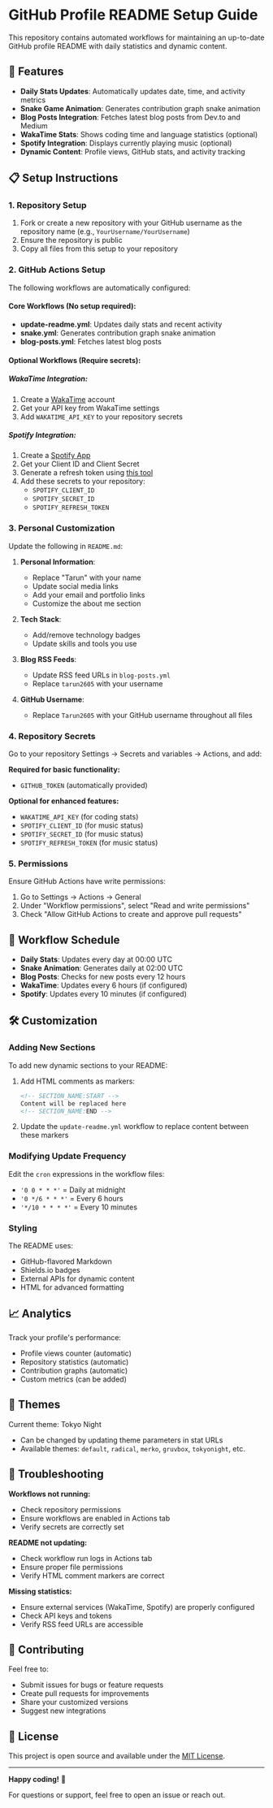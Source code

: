 # GitHub Profile README Setup Guide

This repository contains automated workflows for maintaining an up-to-date GitHub profile README with daily statistics and dynamic content.

## 🚀 Features

- **Daily Stats Updates**: Automatically updates date, time, and activity metrics
- **Snake Game Animation**: Generates contribution graph snake animation
- **Blog Posts Integration**: Fetches latest blog posts from Dev.to and Medium
- **WakaTime Stats**: Shows coding time and language statistics (optional)
- **Spotify Integration**: Displays currently playing music (optional)
- **Dynamic Content**: Profile views, GitHub stats, and activity tracking

## 📋 Setup Instructions

### 1. Repository Setup

1. Fork or create a new repository with your GitHub username as the repository name (e.g., `YourUsername/YourUsername`)
2. Ensure the repository is public
3. Copy all files from this setup to your repository

### 2. GitHub Actions Setup

The following workflows are automatically configured:

#### Core Workflows (No setup required):
- **update-readme.yml**: Updates daily stats and recent activity
- **snake.yml**: Generates contribution graph snake animation
- **blog-posts.yml**: Fetches latest blog posts

#### Optional Workflows (Require secrets):

##### WakaTime Integration:
1. Create a [WakaTime](https://wakatime.com) account
2. Get your API key from WakaTime settings
3. Add `WAKATIME_API_KEY` to your repository secrets

##### Spotify Integration:
1. Create a [Spotify App](https://developer.spotify.com/dashboard/applications)
2. Get your Client ID and Client Secret
3. Generate a refresh token using [this tool](https://github.com/novatorem/novatorem)
4. Add these secrets to your repository:
   - `SPOTIFY_CLIENT_ID`
   - `SPOTIFY_SECRET_ID`
   - `SPOTIFY_REFRESH_TOKEN`

### 3. Personal Customization

Update the following in `README.md`:

1. **Personal Information**:
   - Replace "Tarun" with your name
   - Update social media links
   - Add your email and portfolio links
   - Customize the about me section

2. **Tech Stack**:
   - Add/remove technology badges
   - Update skills and tools you use

3. **Blog RSS Feeds**:
   - Update RSS feed URLs in `blog-posts.yml`
   - Replace `tarun2605` with your username

4. **GitHub Username**:
   - Replace `Tarun2605` with your GitHub username throughout all files

### 4. Repository Secrets

Go to your repository Settings → Secrets and variables → Actions, and add:

**Required for basic functionality:**
- `GITHUB_TOKEN` (automatically provided)

**Optional for enhanced features:**
- `WAKATIME_API_KEY` (for coding stats)
- `SPOTIFY_CLIENT_ID` (for music status)
- `SPOTIFY_SECRET_ID` (for music status)
- `SPOTIFY_REFRESH_TOKEN` (for music status)

### 5. Permissions

Ensure GitHub Actions have write permissions:
1. Go to Settings → Actions → General
2. Under "Workflow permissions", select "Read and write permissions"
3. Check "Allow GitHub Actions to create and approve pull requests"

## 🔄 Workflow Schedule

- **Daily Stats**: Updates every day at 00:00 UTC
- **Snake Animation**: Generates daily at 02:00 UTC
- **Blog Posts**: Checks for new posts every 12 hours
- **WakaTime**: Updates every 6 hours (if configured)
- **Spotify**: Updates every 10 minutes (if configured)

## 🛠️ Customization

### Adding New Sections

To add new dynamic sections to your README:

1. Add HTML comments as markers:
   ```html
   <!-- SECTION_NAME:START -->
   Content will be replaced here
   <!-- SECTION_NAME:END -->
   ```

2. Update the `update-readme.yml` workflow to replace content between these markers

### Modifying Update Frequency

Edit the `cron` expressions in the workflow files:
- `'0 0 * * *'` = Daily at midnight
- `'0 */6 * * *'` = Every 6 hours
- `'*/10 * * * *'` = Every 10 minutes

### Styling

The README uses:
- GitHub-flavored Markdown
- Shields.io badges
- External APIs for dynamic content
- HTML for advanced formatting

## 📈 Analytics

Track your profile's performance:
- Profile views counter (automatic)
- Repository statistics (automatic)
- Contribution graphs (automatic)
- Custom metrics (can be added)

## 🎨 Themes

Current theme: Tokyo Night
- Can be changed by updating theme parameters in stat URLs
- Available themes: `default`, `radical`, `merko`, `gruvbox`, `tokyonight`, etc.

## 🐛 Troubleshooting

**Workflows not running:**
- Check repository permissions
- Ensure workflows are enabled in Actions tab
- Verify secrets are correctly set

**README not updating:**
- Check workflow run logs in Actions tab
- Ensure proper file permissions
- Verify HTML comment markers are correct

**Missing statistics:**
- Ensure external services (WakaTime, Spotify) are properly configured
- Check API keys and tokens
- Verify RSS feed URLs are accessible

## 🤝 Contributing

Feel free to:
- Submit issues for bugs or feature requests
- Create pull requests for improvements
- Share your customized versions
- Suggest new integrations

## 📜 License

This project is open source and available under the [MIT License](LICENSE).

---

**Happy coding!** 🚀

For questions or support, feel free to open an issue or reach out.
